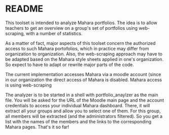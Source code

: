 README
======

This toolset is intended to analyze Mahara portfolios. The idea is to allow teachers to get an overview on a group's set of portfolios using web-scraping, with a number of statistics.

As a matter of fact, major aspects of this toolset concern the authorized access to such Mahara portofolios, which in practice may differ from organization to organization.
Also, the web-scraping approach may have to be adapted based on the Mahara style sheets applied in one's organization.
So expect to have to adapt or rewrite major parts of the code.

The current implementation accesses Mahara via a moodle account (since in our organization the direct access of Mahara is
disabled. Mahara access is  using web-scraping

The analyzer is to be started in a shell with portfolio_anaylzer as the main file. You will be asked for the URL of the
Moodle main page and the account credentials to access your individual Mahara dashboard. There, it will extract all your groups and allow you to select one of
them. For this group, all members will be extracted (and the administrators filtered). So you get a list with the names of the
members and the links to the corresponding Mahara pages. That's it so far!
